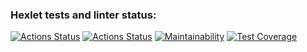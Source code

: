 ### Hexlet tests and linter status:
[![Actions Status](https://github.com/Svensson17/python-project-lvl3/workflows/hexlet-check/badge.svg)](https://github.com/Svensson17/python-project-lvl3/actions)
[![Actions Status](https://github.com/Svensson17/python-project-lvl3/workflows/CI/badge.svg)](https://github.com/Svensson17/python-project-lvl3/actions)
[![Maintainability](https://api.codeclimate.com/v1/badges/4cd8fcc36e85d3bbd256/maintainability)](https://codeclimate.com/github/Svensson17/python-project-lvl3/maintainability)
[![Test Coverage](https://api.codeclimate.com/v1/badges/4cd8fcc36e85d3bbd256/test_coverage)](https://codeclimate.com/github/Svensson17/python-project-lvl3/test_coverage)



